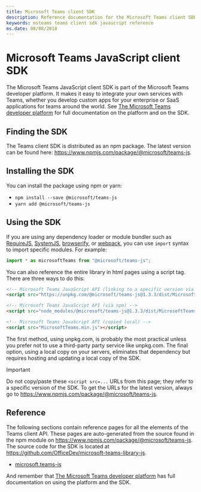 ```yaml
---
title: Microsoft Teams client SDK
description: Reference documentation for the Microsoft Teams client SDK
keywords: msteams teams client sdk javascript reference
ms.date: 08/08/2018
---
```

# Microsoft Teams JavaScript client SDK

The Microsoft Teams JavaScript client SDK is part of the Microsoft Teams developer platform. It makes it easy to integrate your own services with Teams, whether you develop custom apps for your enterprise or SaaS applications for teams around the world. See [The Microsoft Teams developer platform](https://docs.microsoft.com/en-us/microsoftteams/platform/overview) for full documentation on the platform and on the SDK.

## Finding the SDK

The Teams client SDK is distributed as an npm package. The latest version can be found here:
https://www.npmjs.com/package/@microsoft/teams-js.

## Installing the SDK

You can install the package using npm or yarn:

* `npm install --save @microsoft/teams-js`
* `yarn add @microsoft/teams-js`

## Using the SDK

If you are using any dependency loader or module bundler such as [RequireJS](http://requirejs.org/), [SystemJS](https://github.com/systemjs/systemjs), [browserify](http://browserify.org/), or [webpack](https://webpack.github.io/), you can use `import` syntax to import specific modules. For example:

```typescript
import * as microsoftTeams from "@microsoft/teams-js";
```

You can also reference the entire library in html pages using a script tag.  There are three ways to do this:

```html
<!-- Microsoft Teams JavaScript API (linking to a specific version via CDN) -->
<script src="https://unpkg.com/@microsoft/teams-js@1.3.3/dist/MicrosoftTeams.min.js" integrity="sha384-g1iQyAjC6TaAEj70a8TEV96chNDvgDxIjqEdppo/wph3gPqZ60d7lA1mxDUkAETe" crossorigin="anonymous"></script>

<!-- Microsoft Teams JavaScript API (via npm) -->
<script src="node_modules/@microsoft/teams-js@1.3.3/dist/MicrosoftTeams.min.js"></script>

<!-- Microsoft Teams JavaScript API (copied local) -->
<script src="MicrosoftTeams.min.js"></script>
```

The first method, using unpkg.com, is probably the most practical unless you prefer not to use a third-party party service like unpkg.com. The final option, using a local copy on your servers, eliminates that dependency but requires hosting and updating a local copy of the SDK.

> [!IMPORTANT]
> Do not copy/paste these `<script src=...` URLs from this page; they refer to a specific version of the SDK. To get the URLs for the latest version, always go to https://www.npmjs.com/package/@microsoft/teams-js.

## Reference

The following sections contain reference pages for all the elements of the Teams client API. These pages are auto-generated from the source found in the npm module on https://www.npmjs.com/package/@microsoft/teams-js. The source code for the SDK is located at https://github.com/OfficeDev/microsoft-teams-library-js.

* [microsoft.teams-js](https://docs.microsoft.com/en-us/javascript/api/%40microsoft/teams-js/)

And remember that [The Microsoft Teams developer platform](https://docs.microsoft.com/en-us/microsoftteams/platform/overview) has full documentation on using the platform and the SDK.
